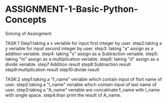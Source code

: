 # ASSIGNMENT-1-Basic-Python-Concepts
Solving of Assingment

TASK:1
Step1:taking a x veriable for input first integer by user.
step2:taking a y veriable for input second integer by user.
step3: taking "a" assign as a addition veriable.
step4: taking "s" assign as a Subtraction veriable.
step5: taking "m" assign as a multiplication veriable.
step6: taking "d" assign as a divide veriable.
step7:Addition result
step8:Subtraction result
step9:multiplication result
step10:divide result

TASK:2
step1:taking a "f_name" veriable which contain input of fisrt name of user.
step2:taking a "l_name" veriable which contain input of last name of user.
step3:taking a "A_name" veriable are concatinate f_name with l_name with single space.
step4:than print the result of A_name. 

